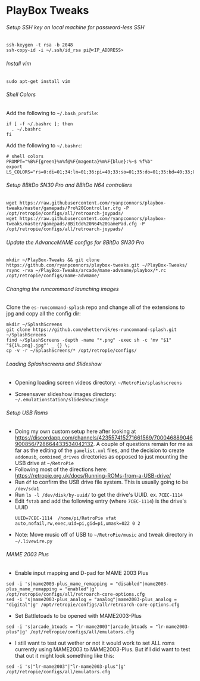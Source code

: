 
# PlayBox Tweaks

###### Setup SSH key on local machine for password-less SSH
  ```
  ssh-keygen -t rsa -b 2048
  ssh-copy-id -i ~/.ssh/id_rsa pi@<IP_ADDRESS>
  ```

###### Install vim
```
sudo apt-get install vim
```

###### Shell Colors
Add the following to `~/.bash_profile`:
```
if [ -f ~/.bashrc ]; then
  . ~/.bashrc
fi
```

Add the following to `~/.bashrc`:
```
# shell colors
PROMPT="%B%F{green}%n%f@%F{magenta}%m%F{blue}:%~$ %f%b"
export LS_COLORS="rs=0:di=01;34:ln=01;36:pi=40;33:so=01;35:do=01;35:bd=40;33;01:cd=40;33;01:or=40;31;01:su=37;41:sg=30;43:tw=30;42:ow=34;42:st=37;44:ex=01;32:"
```

###### Setup 8BitDo SN30 Pro and 8BitDo N64 controllers
 ```
 wget https://raw.githubusercontent.com/ryanpconnors/playbox-tweaks/master/gamepads/Pro%20Controller.cfg -P /opt/retropie/configs/all/retroarch-joypads/
 wget https://raw.githubusercontent.com/ryanpconnors/playbox-tweaks/master/gamepads/8Bitdo%20N64%20GamePad.cfg -P /opt/retropie/configs/all/retroarch-joypads/
 ```

###### Update the AdvanceMAME configs for 8BitDo SN30 Pro
  ```
  mkdir ~/PlayBox-Tweaks && git clone https://github.com/ryanpconnors/playbox-tweaks.git ~/PlayBox-Tweaks/
  rsync -rva ~/PlayBox-Tweaks/arcade/mame-advmame/playbox/*.rc /opt/retropie/configs/mame-advmame/
  ```

###### Changing the runcommand launching images
Clone the `es-runcommand-splash` repo and change all of the extensions to jpg and copy all the config dir:
```
mkdir ~/SplashScreens
git clone https://github.com/ehettervik/es-runcommand-splash.git ~/SplashScreens
find ~/SplashScreens -depth -name "*.png" -exec sh -c 'mv "$1" "${1%.png}.jpg"' _ {} \;
cp -v -r ~/SplashScreens/* /opt/retropie/configs/
```

###### Loading Splashscreens and Slideshow

- Opening loading screen videos directory: `~/RetroPie/splashscreens`

- Screensaver slideshow images directory: `~/.emulationstation/slideshow/image`

###### Setup USB Roms
- Doing my own custom setup here after looking at https://discordapp.com/channels/423557415271661569/700046889046900856/728664433534042132. A couple of questions remain for me as far as the editing of the `gamelist.xml` files, and the decision to create `addonusb`, `combined_drives` directories as opposed to just mounting the USB drive at `~/RetroPie`
- Following most of the directions here: https://retropie.org.uk/docs/Running-ROMs-from-a-USB-drive/
- Run `df` to confirm the USB drive file system. This is usually going to be `/dev/sda1`
- Run `ls -l /dev/disk/by-uuid/` to get the drive's UUID. ex. `7CEC-1114`
- Edit `fstab` and add the following entry (where `7CEC-1114`) is the drive's UUID
  ```
  UUID=7CEC-1114  /home/pi/RetroPie vfat  auto,nofail,rw,exec,uid=pi,gid=pi,umask=022 0 2
  ```
- Note: Move music off of USB to `~/RetroPie/music` and tweak directory in `~/.livewire.py`

###### MAME 2003 Plus
- Enable input mapping and D-pad for MAME 2003 Plus
```
sed -i 's|mame2003-plus_mame_remapping = "disabled"|mame2003-plus_mame_remapping = "enabled"|g' /opt/retropie/configs/all/retroarch-core-options.cfg
sed -i 's|mame2003-plus_analog = "analog"|mame2003-plus_analog = "digital"|g' /opt/retropie/configs/all/retroarch-core-options.cfg
```
- Set Battletoads to be opened with MAME2003-Plus
```
sed -i 's|arcade_btoads = "lr-mame2003"|arcade_btoads = "lr-mame2003-plus"|g' /opt/retropie/configs/all/emulators.cfg
```
- I still want to test out wether or not it would work to set ALL roms currently using MAME2003 to MAME2003-Plus. But if I did want to test that out it might look something like this:
```
sed -i 's|"lr-mame2003"|"lr-mame2003-plus"|g' /opt/retropie/configs/all/emulators.cfg
```

